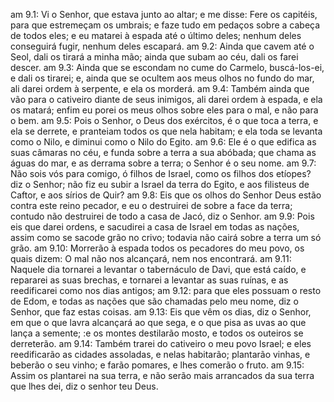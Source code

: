 am 9.1: Vi o Senhor, que estava junto ao altar; e me disse: Fere os capitéis, para que estremeçam os umbrais; e faze tudo em pedaços sobre a cabeça de todos eles; e eu matarei à espada até o último deles; nenhum deles conseguirá fugir, nenhum deles escapará.
am 9.2: Ainda que cavem até o Seol, dali os tirará a minha mão; ainda que subam ao céu, dali os farei descer.
am 9.3: Ainda que se escondam no cume do Carmelo, buscá-los-ei, e dali os tirarei; e, ainda que se ocultem aos meus olhos no fundo do mar, ali darei ordem à serpente, e ela os morderá.
am 9.4: Também ainda que vão para o cativeiro diante de seus inimigos, ali darei ordem à espada, e ela os matará; enfim eu porei os meus olhos sobre eles para o mal, e não para o bem.
am 9.5: Pois o Senhor, o Deus dos exércitos, é o que toca a terra, e ela se derrete, e pranteiam todos os que nela habitam; e ela toda se levanta como o Nilo, e diminui como o Nilo do Egito.
am 9.6: Ele é o que edifica as suas câmaras no céu, e funda sobre a terra a sua abóbada; que chama as águas do mar, e as derrama sobre a terra; o Senhor é o seu nome.
am 9.7: Não sois vós para comigo, ó filhos de Israel, como os filhos dos etíopes? diz o Senhor; não fiz eu subir a Israel da terra do Egito, e aos filisteus de Caftor, e aos sírios de Quir?
am 9.8: Eis que os olhos do Senhor Deus estão contra este reino pecador, e eu o destruirei de sobre a face da terra; contudo não destruirei de todo a casa de Jacó, diz o Senhor.
am 9.9: Pois eis que darei ordens, e sacudirei a casa de Israel em todas as nações, assim como se sacode grão no crivo; todavia não cairá sobre a terra um só grão.
am 9.10: Morrerão à espada todos os pecadores do meu povo, os quais dizem: O mal não nos alcançará, nem nos encontrará.
am 9.11: Naquele dia tornarei a levantar o tabernáculo de Davi, que está caído, e repararei as suas brechas, e tornarei a levantar as suas ruínas, e as reedificarei como nos dias antigos;
am 9.12: para que eles possuam o resto de Edom, e todas as nações que são chamadas pelo meu nome, diz o Senhor, que faz estas coisas.
am 9.13: Eis que vêm os dias, diz o Senhor, em que o que lavra alcançará ao que sega, e o que pisa as uvas ao que lança a semente; :e os montes destilarão mosto, e todos os outeiros se derreterão.
am 9.14: Também trarei do cativeiro o meu povo Israel; e eles reedificarão as cidades assoladas, e nelas habitarão; plantarão vinhas, e beberão o seu vinho; e farão pomares, e lhes comerão o fruto.
am 9.15: Assim os plantarei na sua terra, e não serão mais arrancados da sua terra que lhes dei, diz o senhor teu Deus.
